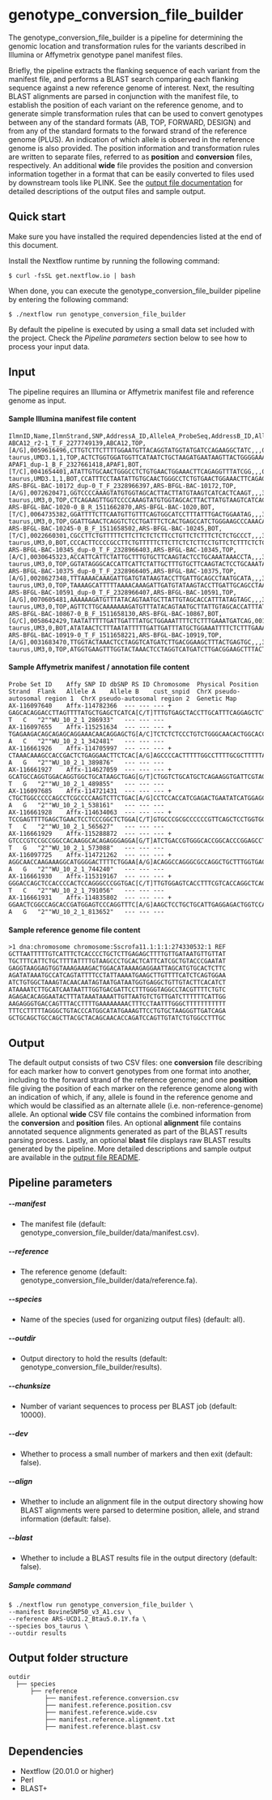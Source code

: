 # genotype\_conversion\_file\_builder

The genotype\_conversion\_file\_builder is a pipeline for determining the
genomic location and transformation rules for the variants described in
Illumina or Affymetrix genotype panel manifest files.

Briefly, the pipeline extracts the flanking sequence of each variant from the
manifest file, and performs a BLAST search comparing each flanking sequence
against a new reference genome of interest. Next, the resulting BLAST
alignments are parsed in conjunction with the manifest file, to establish the
position of each variant on the reference genome, and to generate simple
transformation rules that can be used to convert genotypes between any of the
standard formats (AB, TOP, FORWARD, DESIGN) and from any of the standard
formats to the forward strand of the reference genome (PLUS). An indication of
which allele is observed in the reference genome is also provided. The position
information and transformation rules are written to separate files, referred to
as **position** and **conversion** files, respectively. An additional **wide**
file provides the position and conversion information together in a format that
can be easily converted to files used by downstream tools like PLINK. See the
[output file documentation](docs/README_output.md) for detailed descriptions of
the output files and sample output.

## Quick start

Make sure you have installed the required dependencies listed at the end of
this document.

Install the Nextflow runtime by running the following command:

    $ curl -fsSL get.nextflow.io | bash

When done, you can execute the genotype\_conversion\_file\_builder pipeline by
entering the following command:

    $ ./nextflow run genotype_conversion_file_builder

By default the pipeline is executed by using a small data set included with the
project. Check the _Pipeline parameters_ section below to see how to process
your input data.

## Input

The pipeline requires an Illumina or Affymetrix manifest file and reference
genome as input.

#### Sample Illumina manifest file content

```
IlmnID,Name,IlmnStrand,SNP,AddressA_ID,AlleleA_ProbeSeq,AddressB_ID,AlleleB_ProbeSeq,GenomeBuild,Chr,MapInfo,Ploidy,Species,Source,SourceVersion,SourceStrand,SourceSeq,TopGenomicSeq,BeadSetID
ABCA12_r2-1_T_F_2277749139,ABCA12,TOP,[A/G],0059616496,CTTGTCTTCTTTTGGAATGTTACAGGTATGGTATGATCCAGAAGGCTATC,,,0,2,103548215,diploid,Bos taurus,UMD3.1,1,TOP,ACTCTGGTGGATGGTTCATAATCTGCTAAGATGAATAAGTTACTGGGGAAACTGGTGCATTTATTTTAAATATAAATTATATAGTCTGTAAGATATAAAGACTGCCTAATTTATTTGAACACCATACTGATCTTGTCTTCTTTTGGAATGTTACAGGTATGGTATGATCCAGAAGGCTATC[A/G]CTCCCTTCCAGCTTACCTCAACAGCCTGAATAATTTCCTCCTGCGAGTTAACATGTCAAAATATGATGCTGCCCGACATGGTAAAGTTATTTACATAGGAGCTCCTTGTATTGAAACTCTTGCTACTCTCCATGTGAAAATATACATTAGACCCCATTTTCCTCCCTGTGGCAGCTAT,ACTCTGGTGGATGGTTCATAATCTGCTAAGATGAATAAGTTACTGGGGAAACTGGTGCATTTATTTTAAATATAAATTATATAGTCTGTAAGATATAAAGACTGCCTAATTTATTTGAACACCATACTGATCTTGTCTTCTTTTGGAATGTTACAGGTATGGTATGATCCAGAAGGCTATC[A/G]CTCCCTTCCAGCTTACCTCAACAGCCTGAATAATTTCCTCCTGCGAGTTAACATGTCAAAATATGATGCTGCCCGACATGGTAAAGTTATTTACATAGGAGCTCCTTGTATTGAAACTCTTGCTACTCTCCATGTGAAAATATACATTAGACCCCATTTTCCTCCCTGTGGCAGCTAT,1241
APAF1_dup-1_B_F_2327661418,APAF1,BOT,[T/C],0041654401,ATATTGTGCAACTGGGCCTCTGTGAACTGGAAACTTCAGAGGTTTATCGG,,,0,5,63150400,diploid,Bos taurus,UMD3.1,1,BOT,CCATTTCCTAATATTGTGCAACTGGGCCTCTGTGAACTGGAAACTTCAGAGGTTTATCGG[T/C]AAGCTAAGCTGCAGGCCAAGCAGGAGGTCGATAACGGAATGCTTTACCTGGAGTGGGTGT,ACACCCACTCCAGGTAAAGCATTCCGTTATCGACCTCCTGCTTGGCCTGCAGCTTAGCTT[A/G]CCGATAAACCTCTGAAGTTTCCAGTTCACAGAGGCCCAGTTGCACAATATTAGGAAATGG,1241
ARS-BFGL-BAC-10172_dup-0_T_F_2328966397,ARS-BFGL-BAC-10172,TOP,[A/G],0072620471,GGTCCCCAAAGTATGTGGTAGCACTTACTTATGTAAGTCATCACTCAAGT,,,3,14,6371334,diploid,Bos taurus,UM3,0,TOP,CTCAGAAGTTGGTCCCCAAAGTATGTGGTAGCACTTACTTATGTAAGTCATCACTCAAGT[A/G]ATCCAGAATATTCTTTTAGTAATATTTTTGTTAATATTGAAATTTTTAAAACAATTGAAA,CTCAGAAGTTGGTCCCCAAAGTATGTGGTAGCACTTACTTATGTAAGTCATCACTCAAGT[A/G]ATCCAGAATATTCTTTTAGTAATATTTTTGTTAATATTGAAATTTTTAAAACAATTGAAA,1241
ARS-BFGL-BAC-1020-0_B_R_1511662870,ARS-BFGL-BAC-1020,BOT,[T/C],0064735382,GGATTTTCTTCAATGTTGTTTCAGTGGCATCCTTTATTTGACTGGAATAG,,,3,14,7928189,diploid,Bos taurus,UM3,0,TOP,GGATTGAACTCAGGTCTCCTGATTTCTCACTGAGCCATCTGGGAAGCCCAAACATTGAGT[A/G]CTATTCCAGTCAAATAAAGGATGCCACTGAAACAACATTGAAGAAAATCCTAAAGCTAAA,GGATTGAACTCAGGTCTCCTGATTTCTCACTGAGCCATCTGGGAAGCCCAAACATTGAGT[A/G]CTATTCCAGTCAAATAAAGGATGCCACTGAAACAACATTGAAGAAAATCCTAAAGCTAAA,1241
ARS-BFGL-BAC-10245-0_B_F_1511658502,ARS-BFGL-BAC-10245,BOT,[T/C],0022660301,CGCCTTCTGTTTTTCTTCTTCTCTCTTCCTGTTCTCTTTCTCTCTGCCCT,,,3,14,31819743,diploid,Bos taurus,UM3,0,BOT,CCCACTTCCCCGCCTTCTGTTTTTCTTCTTCTCTCTTCCTGTTCTCTTTCTCTCTGCCCT[T/C]TGGTGACCAGTGTCTCTTCCCCTCCCAGGCCCCCACTCAGGCCTGTCCTCCTAGAAAGGA,TCCTTTCTAGGAGGACAGGCCTGAGTGGGGGCCTGGGAGGGGAAGAGACACTGGTCACCA[A/G]AGGGCAGAGAGAAAGAGAACAGGAAGAGAGAAGAAGAAAAACAGAAGGCGGGGAAGTGGG,1241
ARS-BFGL-BAC-10345_dup-0_T_F_2328966403,ARS-BFGL-BAC-10345,TOP,[A/C],0030645323,ACCATTCATTCTATTGCTTTGTGCTTCAAGTACTCCTGCAAATAAACCTA,,,3,14,6133529,diploid,Bos taurus,UM3,0,TOP,GGTATAGGGCACCATTCATTCTATTGCTTTGTGCTTCAAGTACTCCTGCAAATAAACCTA[A/C]AAAGAAAACATCTCATGTTTTCCTGACCCCTACTTTTTAAAAACCCCGTTAAAAGATGTA,GGTATAGGGCACCATTCATTCTATTGCTTTGTGCTTCAAGTACTCCTGCAAATAAACCTA[A/C]AAAGAAAACATCTCATGTTTTCCTGACCCCTACTTTTTAAAAACCCCGTTAAAAGATGTA,1241
ARS-BFGL-BAC-10375_dup-0_T_F_2328966405,ARS-BFGL-BAC-10375,TOP,[A/G],0028627348,TTTAAAACAAAGATTGATGTATAAGTACCTTGATTGCAGCCTAATGCATA,,,3,14,6616434,diploid,Bos taurus,UM3,0,TOP,TAAAAGCATTTTTAAAACAAAGATTGATGTATAAGTACCTTGATTGCAGCCTAATGCATA[A/G]TAGATAGGATTGAAAAACAACAATCAAATATTATGCTGAATACAATCAAATATTATACAA,TAAAAGCATTTTTAAAACAAAGATTGATGTATAAGTACCTTGATTGCAGCCTAATGCATA[A/G]TAGATAGGATTGAAAAACAACAATCAAATATTATGCTGAATACAATCAAATATTATACAA,1241
ARS-BFGL-BAC-10591_dup-0_T_F_2328966407,ARS-BFGL-BAC-10591,TOP,[A/G],0070605481,AAAAAAGATGTTTATACAGTAATGCTTATTGTAGCACCATTTATAGTAGC,,,3,14,17544926,diploid,Bos taurus,UM3,0,TOP,AGTTCTTGCAAAAAAAGATGTTTATACAGTAATGCTTATTGTAGCACCATTTATAGTAGC[A/G]AAATAAATCAGAACAAAAATATCAGGGGCTAGTTAAATATTACATGATACATATCACATA,AGTTCTTGCAAAAAAAGATGTTTATACAGTAATGCTTATTGTAGCACCATTTATAGTAGC[A/G]AAATAAATCAGAACAAAAATATCAGGGGCTAGTTAAATATTACATGATACATATCACATA,1241
ARS-BFGL-BAC-10867-0_B_F_1511658130,ARS-BFGL-BAC-10867,BOT,[G/C],0058642429,TAATATTTTTGATTGATTTATGCTGGAAATTTTCTCTTTGAAATGATCAG,0015715398,TAATATTTTTGATTGATTTATGCTGGAAATTTTCTCTTTGAAATGATCAC,3,14,34639444,diploid,Bos taurus,UM3,0,BOT,ATATAACTCTTTAATATTTTTGATTGATTTATGCTGGAAATTTTCTCTTTGAAATGATCA[C/G]AACATATTTAAAATTATAAGTTACAAGTAAGAGATTTTAAATTATTTTATGCATTGTTAA,TTAACAATGCATAAAATAATTTAAAATCTCTTACTTGTAACTTATAATTTTAAATATGTT[C/G]TGATCATTTCAAAGAGAAAATTTCCAGCATAAATCAATCAAAAATATTAAAGAGTTATAT,1241
ARS-BFGL-BAC-10919-0_T_F_1511658221,ARS-BFGL-BAC-10919,TOP,[A/G],0031683470,TTGGTACTAAACTCCTAGGTCATGATCTTGACGGAAGCTTTACTGAGTGC,,,3,14,31267746,diploid,Bos taurus,UM3,0,TOP,ATGGTGAAGTTTGGTACTAAACTCCTAGGTCATGATCTTGACGGAAGCTTTACTGAGTGC[A/G]CTTGGTGTTCAAGGAAGTCTCTGCACTCTGGCCATCGGGACTATCATGTTCAAGCTTGAG,ATGGTGAAGTTTGGTACTAAACTCCTAGGTCATGATCTTGACGGAAGCTTTACTGAGTGC[A/G]CTTGGTGTTCAAGGAAGTCTCTGCACTCTGGCCATCGGGACTATCATGTTCAAGCTTGAG,1241
```

#### Sample Affymetrix manifest / annotation file content

```
Probe Set ID	Affy SNP ID	dbSNP RS ID	Chromosome	Physical Position	Strand	Flank	Allele A	Allele B	cust_snpid	ChrX pseudo-autosomal region 1	ChrX pseudo-autosomal region 2	Genetic Map
AX-116097640	Affx-114782366	---	---	---	+	GAGCACAGGACCTTAGTTTTATGCTGAGCTCATCA[C/T]TTTGTGAGCTACCTTGCATTTCAGGAGCTCTTTTG	T	C	"2""WU_10_2_1_286933"	---	---	---
AX-116097655	Affx-115251634	---	---	---	+	TGAGAAGACAGCAGAGCAGGAAACAACAGGAGCTG[A/C]TCTCTCTCCCTGTCTGGGCAACACTGGCACCTCCA	A	C	"2""WU_10_2_1_342481"	---	---	---
AX-116661926	Affx-114705997	---	---	---	+	CTAAACAAAGCCACCGACTCTGAGGAACTTCTCAC[A/G]AGCCCCACTTTTTGGCCTTTTGCGCTTTTTAGGAG	A	G	"2""WU_10_2_1_389876"	---	---	---
AX-116661927	Affx-114627059	---	---	---	+	GCATGCCAGGTGGACAGGTGGCTGCATAAGCTGAG[G/T]CTGGTCTGCATGCTCAGAAGGTGATTCGTAGTTTC	T	G	"2""WU_10_2_1_489855"	---	---	---
AX-116097685	Affx-114721431	---	---	---	+	CTGCTGGCCCCCAGCCTCGCCCCAAGTCTTCTGAC[A/G]CCTCCACCATCGAGACTGAATATCATGGAGCTGCC	A	G	"2""WU_10_2_1_538161"	---	---	---
AX-116661928	Affx-114634063	---	---	---	+	TCCGAGTTTTGAGCTGAACTCCTCCCGGCTCTGGA[C/T]GTGCCCGCGCCCCCCGTTCAGCTCCTGGTGGCGCC	T	C	"2""WU_10_2_1_565627"	---	---	---
AX-116661929	Affx-115288872	---	---	---	+	GTCCCGTCCGCCGGCCACAAGGCACAGAGGGAGGA[G/T]ATCTGACCGTGGGCACCGGCACCCGGAGCCTTCAG	T	G	"2""WU_10_2_1_573088"	---	---	---
AX-116097725	Affx-114721262	---	---	---	+	AGGCAACCAAGAAAGGCATGGGGACTTTTCTGGAA[A/G]ACAGGCCAGGGCGCCAGGCTGCTTTGGTGACGGCC	A	G	"2""WU_10_2_1_744240"	---	---	---
AX-116661930	Affx-115319167	---	---	---	+	GGGACCAGCTCCACCCCACTCCAGGGCCCGGTGAC[C/T]TTGTGGAGTCACCTTTCGTCACCAGGCTCAGGTGG	T	C	"2""WU_10_2_1_791056"	---	---	---
AX-116661931	Affx-114835802	---	---	---	+	GGAACTCGGCCAGCACCGATGGAGTCCCAGGTTTC[A/G]AAGCTCCTGCTGCATTGAGGAGACTGGTCCAAAGG	A	G	"2""WU_10_2_1_813652"	---	---	---
```

#### Sample reference genome file content

```
>1 dna:chromosome chromosome:Sscrofa11.1:1:1:274330532:1 REF
GCTTAATTTTTGTCATTTCTCACCCCTGCTCTTGAGAGCTTTTGTTGATAATGTTGTTAT
TGCTTTCATTCTGCTTTTATTTTGTAAGCCCTGCACTCATTCATCGCTGTACCCGAATAT
GAGGTAAGGAGTGGTAAAGAAAGACTGGACATAAAAGAGGAATTAGCATGTGCACTCTTC
AGATATAAATGCCATCAGTATTTTCCTATTAAAATGAAGCTTGTTTTCATCTCAGTGGAA
ATCTGTGGCTAAAGTACAACAATAGTAATGATAATGGTGAGGCTGTTGTACTTCACATCT
ATAAAATCTTGCATCAATAATTTGGTGACGATTCCTTTGGGTAGGCCTACGTTTTCTGTC
AGAGACACAGGAATACTTTATAAATAAAATTGTTAATGTCTGTTGATCTTTTTTCATTGG
AAGAGGGTGACCAGTTTACCTTTTGAAAAAAAACTTTCCTAATTTGGGCTTTTTTTTTTT
TTTCCTTTTTAGGGCTGTACCCATGGCATATGAAAGTTCCTGTGCTAAGGGTTGATCAGA
GCTGCAGCTGCCAGCTTACGCTACAGCAACACCAGATCCAGTTGTATCTGTGGCCTTTGC
```

## Output

The default output consists of two CSV files: one **conversion** file
describing for each marker how to convert genotypes from one format into
another, including to the forward strand of the reference genome; and one
**position** file giving the position of each marker on the reference genome
along with an indication of which, if any, allele is found in the reference
genome and which would be classified as an alternate allele (i.e.
non-reference-genome) allele. An optional **wide** CSV file contains the
combined information from the **conversion** and **position** files. An
optional **alignment** file contains annotated sequence alignments generated as
part of the BLAST results parsing process. Lastly, an optional **blast** file
displays raw BLAST results generated by the pipeline. More detailed
descriptions and sample output are available in the [output file
README](docs/README_output.md).

## Pipeline parameters

##### --manifest

- The manifest file (default:
  genotype\_conversion\_file\_builder/data/manifest.csv).

##### --reference

- The reference genome (default:
  genotype\_conversion\_file\_builder/data/reference.fa).

##### --species

- Name of the species (used for organizing output files) (default: all).

##### --outdir

- Output directory to hold the results (default:
  genotype\_conversion\_file\_builder/results).

##### --chunksize

- Number of variant sequences to process per BLAST job (default: 10000).

##### --dev

- Whether to process a small number of markers and then exit (default: false).

##### --align

- Whether to include an alignment file in the output directory showing how
  BLAST alignments were parsed to determine position, allele, and strand
  information (default: false).

##### --blast

- Whether to include a BLAST results file in the output directory (default:
  false).

##### Sample command

    $ ./nextflow run genotype_conversion_file_builder \
    --manifest BovineSNP50_v3_A1.csv \
    --reference ARS-UCD1.2_Btau5.0.1Y.fa \
    --species bos_taurus \
    --outdir results

## Output folder structure

```
outdir
  ├── species
      ├── reference
          ├── manifest.reference.conversion.csv
          ├── manifest.reference.position.csv
          ├── manifest.reference.wide.csv
          ├── manifest.reference.alignment.txt
          ├── manifest.reference.blast.csv
```

## Dependencies

- Nextflow (20.01.0 or higher)
- Perl
- BLAST+

